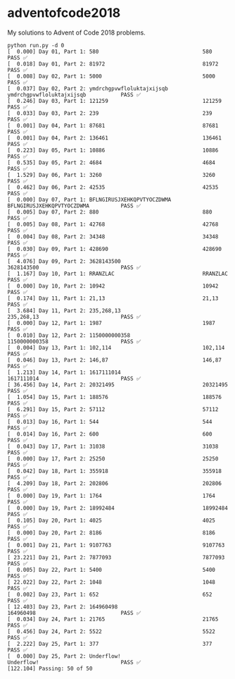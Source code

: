 # adventofcode2018
My solutions to Advent of Code 2018 problems.

    python run.py -d 0
    [  0.000] Day 01, Part 1: 580                                 580                                 PASS ✅
    [  0.018] Day 01, Part 2: 81972                               81972                               PASS ✅
    [  0.008] Day 02, Part 1: 5000                                5000                                PASS ✅
    [  0.037] Day 02, Part 2: ymdrchgpvwfloluktajxijsqb           ymdrchgpvwfloluktajxijsqb           PASS ✅
    [  0.246] Day 03, Part 1: 121259                              121259                              PASS ✅
    [  0.033] Day 03, Part 2: 239                                 239                                 PASS ✅
    [  0.001] Day 04, Part 1: 87681                               87681                               PASS ✅
    [  0.001] Day 04, Part 2: 136461                              136461                              PASS ✅
    [  0.223] Day 05, Part 1: 10886                               10886                               PASS ✅
    [  0.535] Day 05, Part 2: 4684                                4684                                PASS ✅
    [  1.529] Day 06, Part 1: 3260                                3260                                PASS ✅
    [  0.462] Day 06, Part 2: 42535                               42535                               PASS ✅
    [  0.000] Day 07, Part 1: BFLNGIRUSJXEHKQPVTYOCZDWMA          BFLNGIRUSJXEHKQPVTYOCZDWMA          PASS ✅
    [  0.005] Day 07, Part 2: 880                                 880                                 PASS ✅
    [  0.005] Day 08, Part 1: 42768                               42768                               PASS ✅
    [  0.004] Day 08, Part 2: 34348                               34348                               PASS ✅
    [  0.030] Day 09, Part 1: 428690                              428690                              PASS ✅
    [  4.076] Day 09, Part 2: 3628143500                          3628143500                          PASS ✅
    [  1.167] Day 10, Part 1: RRANZLAC                            RRANZLAC                            PASS ✅
    [  0.000] Day 10, Part 2: 10942                               10942                               PASS ✅
    [  0.174] Day 11, Part 1: 21,13                               21,13                               PASS ✅
    [  3.684] Day 11, Part 2: 235,268,13                          235,268,13                          PASS ✅
    [  0.000] Day 12, Part 1: 1987                                1987                                PASS ✅
    [  0.010] Day 12, Part 2: 1150000000358                       1150000000358                       PASS ✅
    [  0.004] Day 13, Part 1: 102,114                             102,114                             PASS ✅
    [  0.046] Day 13, Part 2: 146,87                              146,87                              PASS ✅
    [  1.213] Day 14, Part 1: 1617111014                          1617111014                          PASS ✅
    [ 36.456] Day 14, Part 2: 20321495                            20321495                            PASS ✅
    [  1.054] Day 15, Part 1: 188576                              188576                              PASS ✅
    [  6.291] Day 15, Part 2: 57112                               57112                               PASS ✅
    [  0.013] Day 16, Part 1: 544                                 544                                 PASS ✅
    [  0.014] Day 16, Part 2: 600                                 600                                 PASS ✅
    [  0.043] Day 17, Part 1: 31038                               31038                               PASS ✅
    [  0.000] Day 17, Part 2: 25250                               25250                               PASS ✅
    [  0.042] Day 18, Part 1: 355918                              355918                              PASS ✅
    [  4.209] Day 18, Part 2: 202806                              202806                              PASS ✅
    [  0.000] Day 19, Part 1: 1764                                1764                                PASS ✅
    [  0.000] Day 19, Part 2: 18992484                            18992484                            PASS ✅
    [  0.105] Day 20, Part 1: 4025                                4025                                PASS ✅
    [  0.000] Day 20, Part 2: 8186                                8186                                PASS ✅
    [  0.001] Day 21, Part 1: 9107763                             9107763                             PASS ✅
    [ 23.221] Day 21, Part 2: 7877093                             7877093                             PASS ✅
    [  0.005] Day 22, Part 1: 5400                                5400                                PASS ✅
    [ 22.022] Day 22, Part 2: 1048                                1048                                PASS ✅
    [  0.002] Day 23, Part 1: 652                                 652                                 PASS ✅
    [ 12.403] Day 23, Part 2: 164960498                           164960498                           PASS ✅
    [  0.034] Day 24, Part 1: 21765                               21765                               PASS ✅
    [  0.456] Day 24, Part 2: 5522                                5522                                PASS ✅
    [  2.222] Day 25, Part 1: 377                                 377                                 PASS ✅
    [  0.000] Day 25, Part 2: Underflow!                          Underflow!                          PASS ✅
    [122.104] Passing: 50 of 50
